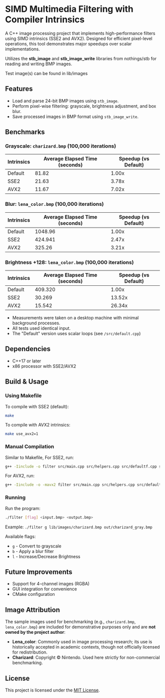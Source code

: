# SIMD Multimedia Filtering with Compiler Intrinsics

A C++ image processing project that implements high-performance filters using SIMD intrinsics (SSE2 and AVX2). Designed for efficient pixel-level operations, this tool demonstrates major speedups over scalar implementations.

Utilizes the **stb_image** and **stb_image_write** libraries from nothings/stb for reading and writing BMP images.

Test image(s) can be found in lib/images

## Features
- Load and parse 24-bit BMP images using `stb_image`.
- Perform pixel-wise filtering: grayscale, brightness adjustment, and box blur.
- Save processed images in BMP format using `stb_image_write`.

## Benchmarks

### Grayscale: `charizard.bmp` (100,000 iterations)

| Intrinsics        | Average Elapsed Time (seconds)| Speedup (vs Default)  |
|-------------------|-------------------------------|-----------------------|
| Default           | 81.82                         | 1.00x                 |
| SSE2              | 21.63                         | 3.78x                 |
| AVX2              | 11.67                         | 7.02x                 |

### Blur: `lena_color.bmp` (100,000 iterations)

| Intrinsics        | Average Elapsed Time (seconds)| Speedup (vs Default)  |
|-------------------|-------------------------------|-----------------------|
| Default           | 1048.96                       | 1.00x                 |
| SSE2              | 424.941                       | 2.47x                 |
| AVX2              | 325.26                        | 3.21x                 |

### Brightness +128: `lena_color.bmp` (100,000 iterations)

| Intrinsics        | Average Elapsed Time (seconds)| Speedup (vs Default)  |
|-------------------|-------------------------------|-----------------------|
| Default           | 409.320                       | 1.00x                 |
| SSE2              | 30.269                        | 13.52x                |
| AVX2              | 15.542                        | 26.34x                |

- Measurements were taken on a desktop machine with minimal background processes.
- All tests used identical input.
- The "Default" version uses scalar loops (see `/src/default.cpp`)

## Dependencies
- C++17 or later
- x86 processor with SSE2/AVX2

## Build & Usage
### Using Makefile
To compile with SSE2 (default):
```sh
make
```
To compile with AVX2 intrinsics:
```sh
make use_avx2=1
```
### Manual Compilation
Similar to Makefile,
For SSE2, run:
```sh
g++ -Iinclude -o filter src/main.cpp src/helpers.cpp src/defaultf.cpp src/sse2f.cpp -w
```
For AVX2, run:
```sh
g++ -Iinclude -o -mavx2 filter src/main.cpp src/helpers.cpp src/defaultf.cpp src/avx2f.cpp -w
```
### Running
Run the program:
```sh
./filter [flag] <input.bmp> <output.bmp>
```
Example: `./filter g lib/images/charizard.bmp out/charizard_gray.bmp`

Available flags:
- `g` - Convert to grayscale
- `b` - Apply a blur filter
- `l` - Increase/Decrease Brightness

## Future Improvements
- Support for 4-channel images (RGBA)
- GUI integration for convenience
- CMake configuration

## Image Attribution

The sample images used for benchmarking (e.g., `charizard.bmp`, `lena_color.bmp`) are included for demonstrative purposes only and are **not owned by the project author**:

- **Lena_color**: Commonly used in image processing research; its use is historically accepted in academic contexts, though not officially licensed for redistribution.
- **Charizard**: Copyright © Nintendo. Used here strictly for non-commercial benchmarking.

## License
This project is licensed under the [MIT License](LICENSE).